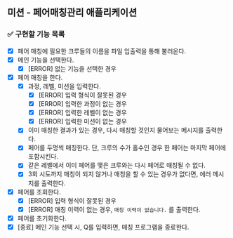 ## 미션 - 페어매칭관리 애플리케이션

### ✅ 구현할 기능 목록

- [x] 페어 매칭에 필요한 크루들의 이름을 파일 입출력을 통해 불러온다.
- [x] 메인 기능을 선택한다.
    - [x] [ERROR] 없는 기능을 선택한 경우
- [x] 페어 매칭을 한다.
    - [x] 과정, 레벨, 미션을 입력한다.
        - [x] [ERROR] 입력 형식이 잘못된 경우
        - [x] [ERROR] 입력한 과정이 없는 경우
        - [x] [ERROR] 입력한 레벨이 없는 경우
        - [x] [ERROR] 입력한 미션이 없는 경우
    - [x] 이미 매칭한 결과가 있는 경우, 다시 매칭할 것인지 물어보는 메시지를 출력한다.
    - [x] 페어를 두명씩 매칭한다. 단, 크루의 수가 홀수인 경우 한 페어는 마지막 페어에 포함시킨다.
    - [x] 같은 레벨에서 이미 페어를 맺은 크루와는 다시 페어로 매칭될 수 없다.
    - [x] 3회 시도까지 매칭이 되지 않거나 매칭을 할 수 있는 경우가 없다면, 에러 메시지를 출력한다.
- [x] 페어를 조회한다.
    - [x] [ERROR] 입력 형식이 잘못된 경우
    - [x] [ERROR] 매칭 이력이 없는 경우, `매칭 이력이 없습니다.` 를 출력한다.
- [x] 페어를 초기화한다.
- [x] [종료] 메인 기능 선택 시, Q를 입력하면, 매칭 프로그램을 종료한다.